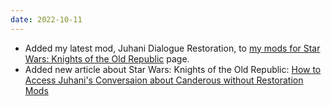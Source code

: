 ```yaml
---
date: 2022-10-11
---
```


* Added my latest mod, Juhani Dialogue Restoration, to [my mods for Star Wars: Knights of the Old Republic](/projects/videogamemods/kotor1) page.
* Added new article about Star Wars: Knights of the Old Republic: [How to Access Juhani's Conversaion about Canderous without Restoration Mods](/shrines/starwarskotor/articles/juhani-hostility-towards-canderous)